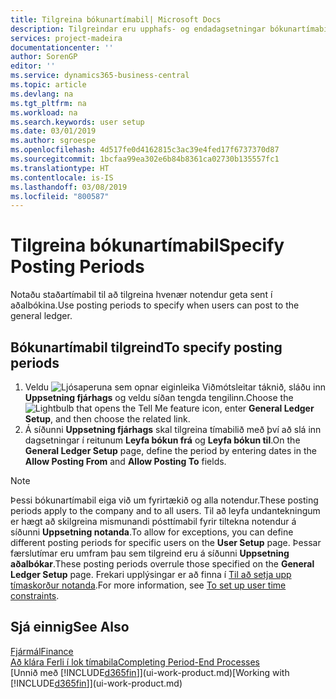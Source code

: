 ```yaml
---
title: Tilgreina bókunartímabil| Microsoft Docs
description: Tilgreindar eru upphafs- og endadagsetningar bókunartímabils til að setja upp hvenær notendur geta bókað í fjárhag.
services: project-madeira
documentationcenter: ''
author: SorenGP
editor: ''
ms.service: dynamics365-business-central
ms.topic: article
ms.devlang: na
ms.tgt_pltfrm: na
ms.workload: na
ms.search.keywords: user setup
ms.date: 03/01/2019
ms.author: sgroespe
ms.openlocfilehash: 4d517fe0d4162815c3ac39e4fed17f6737370d87
ms.sourcegitcommit: 1bcfaa99ea302e6b84b8361ca02730b135557fc1
ms.translationtype: HT
ms.contentlocale: is-IS
ms.lasthandoff: 03/08/2019
ms.locfileid: "800587"
---
```

# <a name="specify-posting-periods"></a><span data-ttu-id="f1b8b-103">Tilgreina bókunartímabil</span><span class="sxs-lookup"><span data-stu-id="f1b8b-103">Specify Posting Periods</span></span>
<span data-ttu-id="f1b8b-104">Notaðu staðartímabil til að tilgreina hvenær notendur geta sent í aðalbókina.</span><span class="sxs-lookup"><span data-stu-id="f1b8b-104">Use posting periods to specify when users can post to the general ledger.</span></span>  

## <a name="to-specify-posting-periods"></a><span data-ttu-id="f1b8b-105">Bókunartímabil tilgreind</span><span class="sxs-lookup"><span data-stu-id="f1b8b-105">To specify posting periods</span></span>
1. <span data-ttu-id="f1b8b-106">Veldu ![Ljósaperuna sem opnar eiginleika Viðmótsleitar](media/ui-search/search_small.png "Segðu mér hvað þú vilt gera") táknið, sláðu inn **Uppsetning fjárhags** og veldu síðan tengda tengilinn.</span><span class="sxs-lookup"><span data-stu-id="f1b8b-106">Choose the ![Lightbulb that opens the Tell Me feature](media/ui-search/search_small.png "Tell me what you want to do") icon, enter **General Ledger Setup**, and then choose the related link.</span></span>  
2. <span data-ttu-id="f1b8b-107">Á síðunni **Uppsetning fjárhags** skal tilgreina tímabilið með því að slá inn dagsetningar í reitunum **Leyfa bókun frá** og **Leyfa bókun til**.</span><span class="sxs-lookup"><span data-stu-id="f1b8b-107">On the **General Ledger Setup** page, define the period by entering dates in the **Allow Posting From** and **Allow Posting To** fields.</span></span>  

> [!NOTE]  
>   <span data-ttu-id="f1b8b-108">Þessi bókunartímabil eiga við um fyrirtækið og alla notendur.</span><span class="sxs-lookup"><span data-stu-id="f1b8b-108">These posting periods apply to the company and to all users.</span></span> <span data-ttu-id="f1b8b-109">Til að leyfa undantekningum er hægt að skilgreina mismunandi pósttímabil fyrir tiltekna notendur á síðunni **Uppsetning notanda**.</span><span class="sxs-lookup"><span data-stu-id="f1b8b-109">To allow for exceptions, you can define different posting periods for specific users on the **User Setup** page.</span></span> <span data-ttu-id="f1b8b-110">Þessar færslutímar eru umfram þau sem tilgreind eru á síðunni **Uppsetning aðalbókar**.</span><span class="sxs-lookup"><span data-stu-id="f1b8b-110">These posting periods overrule those specified on the **General Ledger Setup** page.</span></span> <span data-ttu-id="f1b8b-111">Frekari upplýsingar er að finna í [Til að setja upp tímaskorður notanda](ui-how-users-permissions.md#to-set-up-user-time-constraints).</span><span class="sxs-lookup"><span data-stu-id="f1b8b-111">For more information, see [To set up user time constraints](ui-how-users-permissions.md#to-set-up-user-time-constraints).</span></span>

## <a name="see-also"></a><span data-ttu-id="f1b8b-112">Sjá einnig</span><span class="sxs-lookup"><span data-stu-id="f1b8b-112">See Also</span></span>
[<span data-ttu-id="f1b8b-113">Fjármál</span><span class="sxs-lookup"><span data-stu-id="f1b8b-113">Finance</span></span>](finance.md)  
[<span data-ttu-id="f1b8b-114">Að klára Ferli í lok tímabila</span><span class="sxs-lookup"><span data-stu-id="f1b8b-114">Completing Period-End Processes</span></span>](year-how-complete-period-end-processes.md)  
<span data-ttu-id="f1b8b-115">[Unnið með [!INCLUDE[d365fin](includes/d365fin_md.md)]](ui-work-product.md)</span><span class="sxs-lookup"><span data-stu-id="f1b8b-115">[Working with [!INCLUDE[d365fin](includes/d365fin_md.md)]](ui-work-product.md)</span></span>

